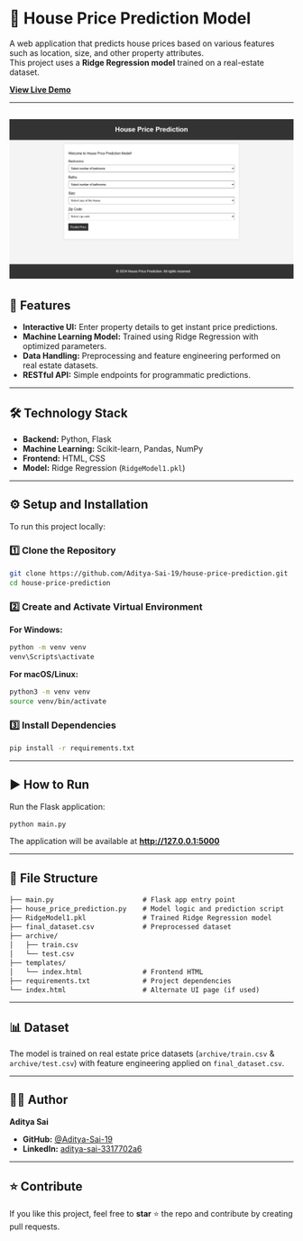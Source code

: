 # 🏡 House Price Prediction Model

A web application that predicts house prices based on various features such as location, size, and other property attributes.  
This project uses a **Ridge Regression model** trained on a real-estate dataset.

[**View Live Demo**](https://house-price-prediction-model-m340.onrender.com/)

---

![Project Screenshot](https://raw.githubusercontent.com/Aditya-Sai-19/House_Price_Prediction_Model/main/project-screenshot.png)
---

## 🚀 Features
- **Interactive UI:** Enter property details to get instant price predictions.
- **Machine Learning Model:** Trained using Ridge Regression with optimized parameters.
- **Data Handling:** Preprocessing and feature engineering performed on real estate datasets.
- **RESTful API:** Simple endpoints for programmatic predictions.

---

## 🛠 Technology Stack
- **Backend:** Python, Flask
- **Machine Learning:** Scikit-learn, Pandas, NumPy
- **Frontend:** HTML, CSS
- **Model:** Ridge Regression (`RidgeModel1.pkl`)

---

## ⚙️ Setup and Installation
To run this project locally:

### 1️⃣ Clone the Repository
```bash
git clone https://github.com/Aditya-Sai-19/house-price-prediction.git
cd house-price-prediction
```

### 2️⃣ Create and Activate Virtual Environment
**For Windows:**
```bash
python -m venv venv
venv\Scripts\activate
```
**For macOS/Linux:**
```bash
python3 -m venv venv
source venv/bin/activate
```

### 3️⃣ Install Dependencies
```bash
pip install -r requirements.txt
```

---

## ▶️ How to Run
Run the Flask application:
```bash
python main.py
```
The application will be available at **http://127.0.0.1:5000**

---

## 📂 File Structure
```
├── main.py                      # Flask app entry point
├── house_price_prediction.py    # Model logic and prediction script
├── RidgeModel1.pkl              # Trained Ridge Regression model
├── final_dataset.csv            # Preprocessed dataset
├── archive/
│   ├── train.csv
│   └── test.csv
├── templates/
│   └── index.html               # Frontend HTML
├── requirements.txt             # Project dependencies
└── index.html                   # Alternate UI page (if used)
```

---

## 📊 Dataset
The model is trained on real estate price datasets (`archive/train.csv` & `archive/test.csv`) with feature engineering applied on `final_dataset.csv`.

---

## 👨‍💻 Author
**Aditya Sai**  
- **GitHub:** [@Aditya-Sai-19](https://github.com/Aditya-Sai-19)
- **LinkedIn:** [aditya-sai-3317702a6](https://www.linkedin.com/in/aditya-sai-3317702a6/)

---

## ⭐ Contribute
If you like this project, feel free to **star** ⭐ the repo and contribute by creating pull requests.
